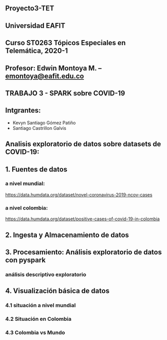 ## Proyecto3-TET
## Universidad EAFIT
## Curso ST0263 Tópicos Especiales en Telemática, 2020-1
## Profesor: Edwin Montoya M. – emontoya@eafit.edu.co

## TRABAJO 3 - SPARK sobre COVID-19

## Intgrantes:
- Kevyn Santiago Gómez Patiño
- Santiago Castrillon Galvis

## Analisis exploratorio de datos sobre datasets de COVID-19:

## 1. Fuentes de datos

### a nivel mundial:

https://data.humdata.org/dataset/novel-coronavirus-2019-ncov-cases

### a nivel colombia:

https://data.humdata.org/dataset/positive-cases-of-covid-19-in-colombia


## 2. Ingesta y Almacenamiento de datos

## 3. Procesamiento: Análisis exploratorio de datos con pyspark

### análisis descriptivo exploratorio

## 4. Visualización básica de datos

### 4.1 situación a nivel mundial

### 4.2 Situación en Colombia

### 4.3 Colombia vs Mundo

